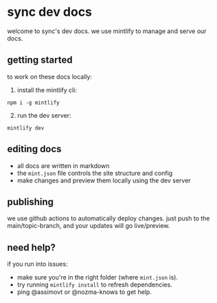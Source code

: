 # sync dev docs

welcome to sync's dev docs. we use mintlify to manage and serve our docs.

## getting started

to work on these docs locally:

1. install the mintlify cli:

```
npm i -g mintlify
```

2. run the dev server:

```
mintlify dev
```

## editing docs

- all docs are written in markdown
- the `mint.json` file controls the site structure and config
- make changes and preview them locally using the dev server

## publishing

we use github actions to automatically deploy changes. just push to the main/topic-branch, and your updates will go live/preview.

## need help?

if you run into issues:

- make sure you're in the right folder (where `mint.json` is).
- try running `mintlify install` to refresh dependencies.
- ping @assimovt or @nozma-knows to get help.
